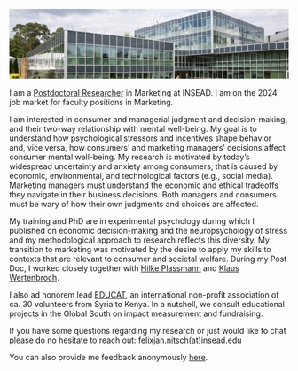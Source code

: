 
![INSEAD](/images/header.jpeg)

I am a [Postdoctoral Researcher](https://www.insead.edu/faculty-research/faculty/felix-jan-nitsch) in Marketing at INSEAD. I am on the 2024 job market for faculty positions in Marketing.

I am interested in consumer and managerial judgment and decision-making, and their two-way relationship with mental well-being. My goal is to understand how psychological stressors and incentives shape behavior and, vice versa, how consumers’ and marketing managers’ decisions affect consumer mental well-being. My research is motivated by today’s widespread uncertainty and anxiety among consumers, that is caused by economic, environmental, and technological factors (e.g., social media). Marketing managers must understand the economic and ethical tradeoffs they navigate in their business decisions. Both managers and consumers must be wary of how their own judgments and choices are affected.

My training and PhD are in experimental psychology during which I published on economic decision-making and the neuropsychology of stress and my methodological approach to research reflects this diversity. My transition to marketing was motivated by the desire to apply my skills to contexts that are relevant to consumer and societal welfare. During my Post Doc, I worked closely together with [Hilke Plassmann](https://www.insead.edu/faculty-research/faculty/hilke-plassmann) and [Klaus Wertenbroch](https://www.insead.edu/faculty-research/faculty/klaus-wertenbroch).

I also ad honorem lead [EDUCAT](https://www.educatgermany.com), an international non-profit association of ca. 30 volunteers from Syria to Kenya. In a nutshell, we consult educational projects in the Global South on impact measurement and fundraising.

If you have some questions regarding my research or just would like to chat please do no hesitate to reach out: [felixjan.nitsch(at)insead.edu](mailto:felixjan.nitsch@insead.edu)

You can also provide me feedback anonymously [here](https://www.admonymous.co/nitschfj).